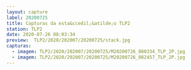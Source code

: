 ```yaml
---
layout: capture
label: 20200725
title: Capturas da esta&ccedil;&atilde;o TLP2
station: TLP2
date: 2020-07-26 08:03:34
preview:  TLP2/2020/202007/20200725/stack.jpg
capturas:
  - imagem: TLP2/2020/202007/20200725/M20200726_080334_TLP_2P.jpg
  - imagem: TLP2/2020/202007/20200725/M20200726_082457_TLP_2P.jpg
---
```

